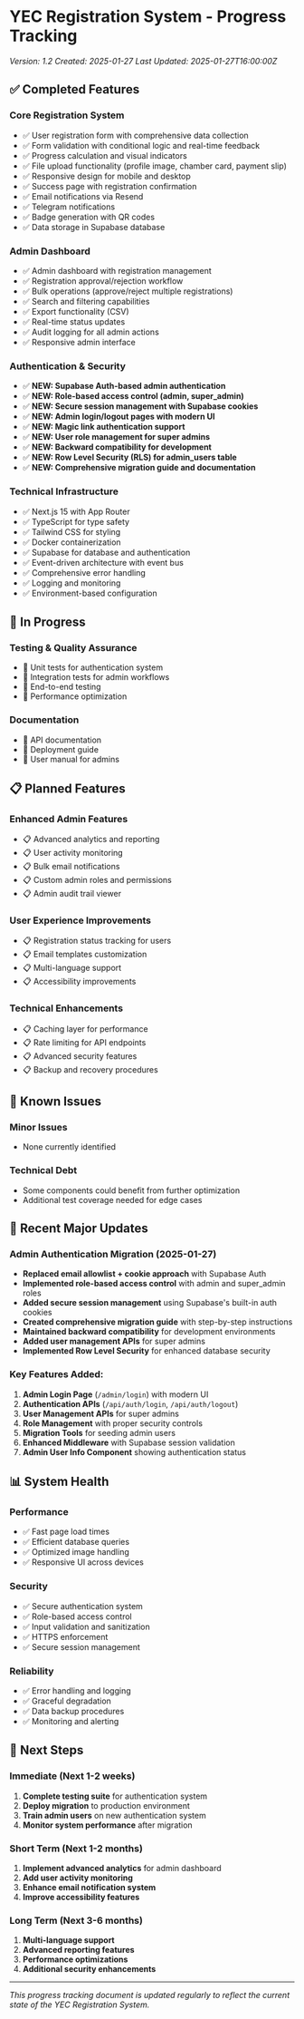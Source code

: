 # YEC Registration System - Progress Tracking
*Version: 1.2*
*Created: 2025-01-27*
*Last Updated: 2025-01-27T16:00:00Z*

## ✅ Completed Features

### Core Registration System
- ✅ User registration form with comprehensive data collection
- ✅ Form validation with conditional logic and real-time feedback
- ✅ Progress calculation and visual indicators
- ✅ File upload functionality (profile image, chamber card, payment slip)
- ✅ Responsive design for mobile and desktop
- ✅ Success page with registration confirmation
- ✅ Email notifications via Resend
- ✅ Telegram notifications
- ✅ Badge generation with QR codes
- ✅ Data storage in Supabase database

### Admin Dashboard
- ✅ Admin dashboard with registration management
- ✅ Registration approval/rejection workflow
- ✅ Bulk operations (approve/reject multiple registrations)
- ✅ Search and filtering capabilities
- ✅ Export functionality (CSV)
- ✅ Real-time status updates
- ✅ Audit logging for all admin actions
- ✅ Responsive admin interface

### Authentication & Security
- ✅ **NEW: Supabase Auth-based admin authentication**
- ✅ **NEW: Role-based access control (admin, super_admin)**
- ✅ **NEW: Secure session management with Supabase cookies**
- ✅ **NEW: Admin login/logout pages with modern UI**
- ✅ **NEW: Magic link authentication support**
- ✅ **NEW: User role management for super admins**
- ✅ **NEW: Backward compatibility for development**
- ✅ **NEW: Row Level Security (RLS) for admin_users table**
- ✅ **NEW: Comprehensive migration guide and documentation**

### Technical Infrastructure
- ✅ Next.js 15 with App Router
- ✅ TypeScript for type safety
- ✅ Tailwind CSS for styling
- ✅ Docker containerization
- ✅ Supabase for database and authentication
- ✅ Event-driven architecture with event bus
- ✅ Comprehensive error handling
- ✅ Logging and monitoring
- ✅ Environment-based configuration

## 🔄 In Progress

### Testing & Quality Assurance
- 🔄 Unit tests for authentication system
- 🔄 Integration tests for admin workflows
- 🔄 End-to-end testing
- 🔄 Performance optimization

### Documentation
- 🔄 API documentation
- 🔄 Deployment guide
- 🔄 User manual for admins

## 📋 Planned Features

### Enhanced Admin Features
- 📋 Advanced analytics and reporting
- 📋 User activity monitoring
- 📋 Bulk email notifications
- 📋 Custom admin roles and permissions
- 📋 Admin audit trail viewer

### User Experience Improvements
- 📋 Registration status tracking for users
- 📋 Email templates customization
- 📋 Multi-language support
- 📋 Accessibility improvements

### Technical Enhancements
- 📋 Caching layer for performance
- 📋 Rate limiting for API endpoints
- 📋 Advanced security features
- 📋 Backup and recovery procedures

## 🐛 Known Issues

### Minor Issues
- None currently identified

### Technical Debt
- Some components could benefit from further optimization
- Additional test coverage needed for edge cases

## 🚀 Recent Major Updates

### Admin Authentication Migration (2025-01-27)
- **Replaced email allowlist + cookie approach** with Supabase Auth
- **Implemented role-based access control** with admin and super_admin roles
- **Added secure session management** using Supabase's built-in auth cookies
- **Created comprehensive migration guide** with step-by-step instructions
- **Maintained backward compatibility** for development environments
- **Added user management APIs** for super admins
- **Implemented Row Level Security** for enhanced database security

### Key Features Added:
1. **Admin Login Page** (`/admin/login`) with modern UI
2. **Authentication APIs** (`/api/auth/login`, `/api/auth/logout`)
3. **User Management APIs** for super admins
4. **Role Management** with proper security controls
5. **Migration Tools** for seeding admin users
6. **Enhanced Middleware** with Supabase session validation
7. **Admin User Info Component** showing authentication status

## 📊 System Health

### Performance
- ✅ Fast page load times
- ✅ Efficient database queries
- ✅ Optimized image handling
- ✅ Responsive UI across devices

### Security
- ✅ Secure authentication system
- ✅ Role-based access control
- ✅ Input validation and sanitization
- ✅ HTTPS enforcement
- ✅ Secure session management

### Reliability
- ✅ Error handling and logging
- ✅ Graceful degradation
- ✅ Data backup procedures
- ✅ Monitoring and alerting

## 🎯 Next Steps

### Immediate (Next 1-2 weeks)
1. **Complete testing suite** for authentication system
2. **Deploy migration** to production environment
3. **Train admin users** on new authentication system
4. **Monitor system performance** after migration

### Short Term (Next 1-2 months)
1. **Implement advanced analytics** for admin dashboard
2. **Add user activity monitoring**
3. **Enhance email notification system**
4. **Improve accessibility features**

### Long Term (Next 3-6 months)
1. **Multi-language support**
2. **Advanced reporting features**
3. **Performance optimizations**
4. **Additional security enhancements**

---

*This progress tracking document is updated regularly to reflect the current state of the YEC Registration System.* 
